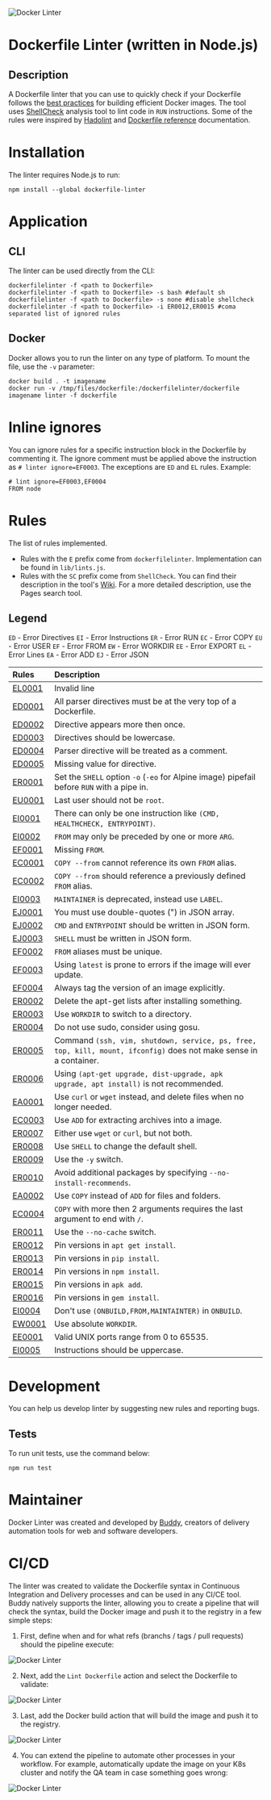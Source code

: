 ![Docker Linter](assets/images/docker-linter-cover.png)
# Dockerfile Linter (written in Node.js)
## Description

A Dockerfile linter that you can use to quickly check if your Dockerfile follows the [best practices](https://docs.docker.com/develop/develop-images/dockerfile_best-practices/) for building efficient Docker images. The tool uses [ShellCheck](https://github.com/koalaman/shellcheck) analysis tool to lint code in `RUN` instructions. Some of the rules were inspired by [Hadolint](https://github.com/hadolint/hadolint) and [Dockerfile reference](https://docs.docker.com/engine/reference/builder/) documentation.

# Installation
The linter requires Node.js to run:

````
npm install --global dockerfile-linter
````

# Application
## CLI

The linter can be used directly from the CLI:

````
dockerfilelinter -f <path to Dockerfile>
dockerfilelinter -f <path to Dockerfile> -s bash #default sh
dockerfilelinter -f <path to Dockerfile> -s none #disable shellcheck
dockerfilelinter -f <path to Dockerfile> -i ER0012,ER0015 #coma separated list of ignored rules
````

## Docker
Docker allows you to run the linter on any type of platform. To mount the file, use the `-v` parameter:

````
docker build . -t imagename
docker run -v /tmp/files/dockerfile:/dockerfilelinter/dockerfile imagename linter -f dockerfile
````

# Inline ignores
You can ignore rules for a specific instruction block in the Dockerfile by commenting it. The ignore comment must be applied above the instruction as `# linter ignore=EF0003`. The exceptions are `ED` and `EL` rules. Example:

````
# lint ignore=EF0003,EF0004
FROM node
````

# Rules
The list of rules implemented.

- Rules with the `E` prefix come from `dockerfilelinter`. Implementation can be found in `lib/lints.js`.
- Rules with the `SC` prefix come from `ShellCheck`. You can find their description in the tool's [Wiki](https://github.com/koalaman/shellcheck/wiki/). For a more detailed description, use the Pages search tool.

## Legend

`ED` - Error Directives
`EI` - Error Instructions
`ER` - Error RUN
`EC` - Error COPY
`EU` - Error USER
`EF` - Error FROM
`EW` - Error WORKDIR
`EE` - Error EXPORT
`EL` - Error Lines
`EA` - Error ADD
`EJ` - Error JSON


| Rules       | Description                                                                                            |
|:-------------|:-------------------------------------------------------------------------------------------------|
|[EL0001](Rules.md#EL0001)    | Invalid line
|[ED0001](Rules.md#ED0001)    | All parser directives must be at the very top of a Dockerfile.
|[ED0002](Rules.md#ED0002)    | Directive appears more then once.
|[ED0003](Rules.md#ED0003)    | Directives should be lowercase.
|[ED0004](Rules.md#ED0004)    | Parser directive will be treated as a comment.
|[ED0005](Rules.md#ED0005)    | Missing value for directive.
|[ER0001](Rules.md#ER0001)    | Set the `SHELL` option `-o` (`-eo` for Alpine image) pipefail before `RUN` with a pipe in.
|[EU0001](Rules.md#EU0001)    | Last user should not be `root`.
|[EI0001](Rules.md#EI0001)    | There can only be one instruction like `(CMD, HEALTHCHECK, ENTRYPOINT)`.
|[EI0002](Rules.md#EI0002)    | `FROM` may only be preceded by one or more `ARG`.
|[EF0001](Rules.md#EF0001)    | Missing `FROM`.
|[EC0001](Rules.md#EC0001)    | `COPY --from` cannot reference its own `FROM` alias.
|[EC0002](Rules.md#EC0002)    | `COPY --from` should reference a previously defined `FROM` alias.
|[EI0003](Rules.md#EI0003)    | `MAINTAINER` is deprecated, instead use `LABEL`.
|[EJ0001](Rules.md#EJ0001)    | You must use double-quotes (") in JSON array.
|[EJ0002](Rules.md#EJ0002)    | `CMD` and `ENTRYPOINT` should be written in JSON form.
|[EJ0003](Rules.md#EJ0003)    | `SHELL` must be written in JSON form.
|[EF0002](Rules.md#EF0002)    | `FROM` aliases must be unique.
|[EF0003](Rules.md#EF0003)    | Using `latest` is prone to errors if the image will ever update.
|[EF0004](Rules.md#EF0004)    | Always tag the version of an image explicitly.
|[ER0002](Rules.md#ER0002)    | Delete the apt-get lists after installing something.
|[ER0003](Rules.md#ER0003)    | Use `WORKDIR` to switch to a directory.
|[ER0004](Rules.md#ER0004)    | Do not use sudo, consider using gosu.
|[ER0005](Rules.md#ER0005)    | Command `(ssh, vim, shutdown, service, ps, free, top, kill, mount, ifconfig)` does not make sense in a container.
|[ER0006](Rules.md#ER0006)    | Using `(apt-get upgrade, dist-upgrade, apk upgrade, apt install)` is not recommended.
|[EA0001](Rules.md#EA0001)    | Use `curl` or `wget` instead, and delete files when no longer needed.
|[EC0003](Rules.md#EC0003)    | Use `ADD` for extracting archives into a image.
|[ER0007](Rules.md#ER0007)    | Either use `wget` or `curl`, but not both.
|[ER0008](Rules.md#ER0008)    | Use `SHELL` to change the default shell.
|[ER0009](Rules.md#ER0009)    | Use the `-y` switch.
|[ER0010](Rules.md#ER0010)    | Avoid additional packages by specifying `--no-install-recommends`.
|[EA0002](Rules.md#EA0002)    | Use `COPY` instead of `ADD` for files and folders.
|[EC0004](Rules.md#EC0004)    | `COPY` with more then 2 arguments requires the last argument to end with `/`.
|[ER0011](Rules.md#ER0011)    | Use the `--no-cache` switch.
|[ER0012](Rules.md#ER0012)    | Pin versions in `apt get install`.
|[ER0013](Rules.md#ER0013)    | Pin versions in `pip install`.
|[ER0014](Rules.md#ER0014)    | Pin versions in `npm install`.
|[ER0015](Rules.md#ER0015)    | Pin versions in `apk add`.
|[ER0016](Rules.md#ER0016)    | Pin versions in `gem install`.
|[EI0004](Rules.md#EI0004)    | Don't use `(ONBUILD,FROM,MAINTAINTER)` in `ONBUILD`.
|[EW0001](Rules.md#EW0001)    | Use absolute `WORKDIR`.
|[EE0001](Rules.md#EE0001)    | Valid UNIX ports range from 0 to 65535.
|[EI0005](Rules.md#EI0005)    | Instructions should be uppercase.

# Development
You can help us develop linter by suggesting new rules and reporting bugs.

## Tests
To run unit tests, use the command below:
````
npm run test
````

# Maintainer
Docker Linter was created and developed by [Buddy](https://buddy.works?utm_source=github&utm_medium=referral&utm_campaign=dockerlinter&utm_content=readme), creators of delivery automation tools for web and software developers.

# CI/CD
The linter was created to validate the Dockerfile syntax in Continuous Integration and Delivery processes and can be used in any CI/CE tool. Buddy natively supports the linter, allowing you to create a pipeline that will check the syntax, build the Docker image and push it to the registry in a few simple steps:

1. First, define when and for what refs (branchs / tags / pull requests) should the pipeline execute:

![Docker Linter](assets/images/docker-linter-1.png)

2. Next, add the `Lint Dockerfile` action and select the Dockerfile to validate:

![Docker Linter](assets/images/docker-linter-2.png)

3. Last, add the Docker build action that will build the image and push it to the registry.

![Docker Linter](assets/images/docker-linter-3.png)

4. You can extend the pipeline to automate other processes in your workflow. For example, automatically update the image on your K8s cluster and notify the QA team in case something goes wrong:

![Docker Linter](assets/images/docker-linter-4.png)